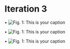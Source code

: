 # Iteration 3

•	![Fig. 1: This is your caption](imgs/3a.jpg)




•	![Fig. 1: This is your caption](imgs/3c.jpg)



•	![Fig. 1: This is your caption](imgs/3b.jpg)



